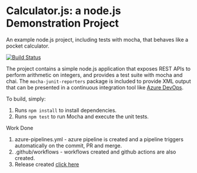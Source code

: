 Calculator.js: a node.js Demonstration Project
==============================================
An example node.js project, including tests with mocha, that behaves like
a pocket calculator.

[![Build Status](https://dev.azure.com/orginfinity007/CloudSkillChallenge/_apis/build/status/TheInfinity007.Azure-Devops-Pipeline-Calculator?branchName=master)](https://dev.azure.com/orginfinity007/CloudSkillChallenge/_build/latest?definitionId=14&branchName=master)

The project contains a simple node.js application that exposes REST APIs
to perform arithmetic on integers, and provides a test suite with mocha
and chai.  The `mocha-junit-reporters` package is included to provide XML
output that can be presented in a continuous integration tool like
[Azure DevOps](https://azure.com/devops).

To build, simply:

1. Runs `npm install` to install dependencies.
2. Runs `npm test` to run Mocha and execute the unit tests.

Work Done
1. azure-pipelines.yml - azure pipeline is created and a pipeline triggers automatically on the commit, PR and merge.
2. .github/workflows - workflows created and github actions are also created.
2. Release created [click here](https://github.com/TheInfinity007/Azure-Devops-Pipeline-Calculator/releases)

